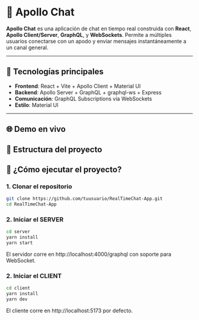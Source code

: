 # 🚀 Apollo Chat

**Apollo Chat** es una aplicación de chat en tiempo real construida con **React**, **Apollo Client/Server**, **GraphQL**, y **WebSockets**. Permite a múltiples usuarios conectarse con un apodo y enviar mensajes instantáneamente a un canal general.

---

## 🧩 Tecnologías principales

- **Frontend**: React + Vite + Apollo Client + Material UI
- **Backend**: Apollo Server + GraphQL + graphql-ws + Express
- **Comunicación**: GraphQL Subscriptions vía WebSockets
- **Estilo**: Material UI

---

## 🌐 Demo en vivo

## 📐 Estructura del proyecto

## 🚀 ¿Cómo ejecutar el proyecto?

### 1. Clonar el repositorio

```bash
git clone https://github.com/tuusuario/RealTimeChat-App.git
cd RealTimeChat-App
```

### 2. Iniciar el SERVER

```bash
cd server
yarn install
yarn start
```

El servidor corre en http://localhost:4000/graphql con soporte para WebSocket.

### 2. Iniciar el CLIENT

```bash
cd client
yarn install
yarn dev
```

El cliente corre en http://localhost:5173 por defecto.
